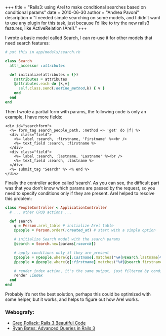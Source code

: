 +++
title = "Rails3: using Arel to make conditional searches based on conditional params"
date = 2010-06-30
author = "Andrea Pavoni"
description = "I needed simple searching on some models, and I didn’t want to use any plugin for this task, just because I’d like to try the new rails3 features, like ActiveRelation (Arel)."
+++

I wrote a basic model called Search, I can re-use it for other models that need search features:

```ruby
# put this in app/models/search.rb

class Search
  attr_accessor :attributes

  def initialize(attributes = {})
    @attributes = attributes
    @attributes.each do |k,v|
      self.class.send(:define_method,k) { v }
    end
  end
end
```

Then I wrote a partial form with params, the following code is only an example, I have more fields:

    <div id="searchform">
      <%= form_tag search_people_path, :method => 'get' do |f| %>
      <div class="field">
        <%= label :search, :firstname, 'Firstname' %><br />
        <%= text_field :search, :firstname %>
      </div>
      <div class="field">
        <%= label :search, :lastname, 'Lastname' %><br />
        <%= text_field :search, :lastname %>
      </div>
      <%= submit_tag "Search" %> <% end %>
    </div>

Finally the controller action called ‘search’. As you can see, the difficult part was that you don’t know which params are passed by the request, so you need to specify conditions only if they are present. Arel helped to resolve this problem:

```ruby
class PeopleController < ApplicationController
  # ... other CRUD actions ...

  def search
    q = Person.arel_table # initialize Arel table
    @people = Person.order(:created_at) # start with a simple option

    # initialize Search model with the search params
    @search = Search.new(params[:search])

    # apply conditions only if they are present
    @people = @people.where(q[:lastname].matches("%#{@search.lastname}%")) if @search.lastname
    @people = @people.where(q[:firstname].matches("%#{@search.firstname}%")) if @search.firstname

    # render index action, it's the same output, just filtered by conditions passed
    render :index
  end
end
```

Probably it’s not the best solution, perhaps this could be optimized with some helper, but it works, and helps to figure out how Arel works.

### Webografy:

- [Greg Pollack: Rails 3 Beautiful Code](http://www.slideshare.net/GreggPollack/rails-3-beautiful-code-3219240)
- [Ryan Bates: Advanced Queries in Rails 3](http://railscasts.com/episodes/215-advanced-queries-in-rails-3)
